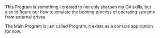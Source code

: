 This Program is something I created to not only sharpen my C# skills, but also to figure out how to emulate the booting process of operating systems from external drives

The Main Program is just called Program, it exists as a console application for now.
